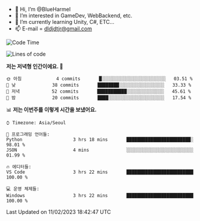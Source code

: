 - 👋 Hi, I’m @BlueHarmel
- 👀 I’m interested in GameDev, WebBackend, etc.
- 🌱 I’m currently learning Unity, C#, ETC...
- 📫 E-mail = dldjdtjr@gmail.com
  <!--START_SECTION:waka-->
![Code Time](http://img.shields.io/badge/Code%20Time-185%20hrs%2014%20mins-blue)

![Lines of code](https://img.shields.io/badge/%EC%A0%80%EB%8A%94%20%EC%97%AC%ED%83%9C%EA%B9%8C%EC%A7%80%20-2%20Million%20%EC%A4%84%EC%9D%98%20%EC%BD%94%EB%93%9C%EB%A5%BC%20%EC%9E%91%EC%84%B1%ED%96%88%EC%96%B4%EC%9A%94.-blue)

**저는 저녁형 인간이에요. 🦉** 

```text
🌞 아침             4 commits       █░░░░░░░░░░░░░░░░░░░░░░░░   03.51 % 
🌆 낮　            38 commits       ████████░░░░░░░░░░░░░░░░░   33.33 % 
🌃 저녁            52 commits       ███████████░░░░░░░░░░░░░░   45.61 % 
🌙 밤　            20 commits       ████░░░░░░░░░░░░░░░░░░░░░   17.54 % 

```


📊 **저는 이번주를 이렇게 시간을 보냈어요.** 

```text
⌚︎ Timezone: Asia/Seoul

💬 프로그래밍 언어들: 
Python                   3 hrs 18 mins       ████████████████████████░   98.01 % 
JSON                     4 mins              ░░░░░░░░░░░░░░░░░░░░░░░░░   01.99 % 

🔥 에디터들: 
VS Code                  3 hrs 22 mins       █████████████████████████   100.00 % 

💻 운영 체제들: 
Windows                  3 hrs 22 mins       █████████████████████████   100.00 % 

```


 Last Updated on 11/02/2023 18:42:47 UTC
<!--END_SECTION:waka-->
<!---
BlueHarmel/BlueHarmel is a ✨ special ✨ repository because its `README.md` (this file) appears on your GitHub profile.
You can click the Preview link to take a look at your changes.
--->

